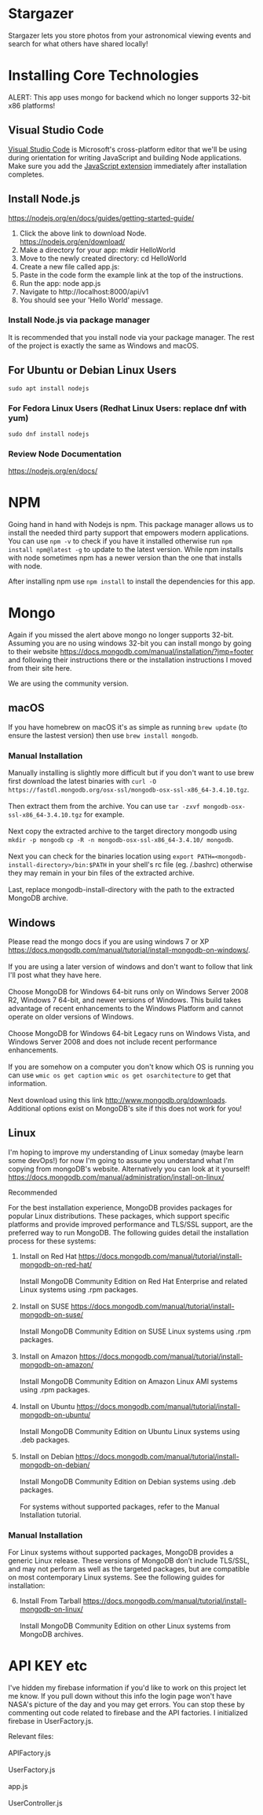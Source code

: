 # Stargazer

Stargazer lets you store photos from your astronomical viewing events and search for what others have shared locally!

# Installing Core Technologies

ALERT: This app uses mongo for backend which no longer supports 32-bit x86 platforms!

## Visual Studio Code

[Visual Studio Code](https://code.visualstudio.com/download) is Microsoft's cross-platform editor that we'll be using during orientation for writing JavaScript and building Node applications. Make sure you add the [JavaScript extension](https://code.visualstudio.com/Docs/languages/javascript) immediately after installation completes.

## Install Node.js

https://nodejs.org/en/docs/guides/getting-started-guide/

  1. Click the above link to download Node.  
  https://nodejs.org/en/download/
  2. Make a directory for your app: mkdir HelloWorld
  3. Move to the newly created directory: cd HelloWorld
  4. Create a new file called app.js: 
  5. Paste in the code form the example link at the top of the instructions.
  6. Run the app: node app.js
  7. Navigate to http://localhost:8000/api/v1
  8. You should see your 'Hello World' message.

### Install Node.js via package manager
  It is recommended that you install node via your package manager. The rest of the project is exactly the same as Windows and macOS.
  ## For Ubuntu or Debian Linux Users

```
sudo apt install nodejs
```
### For Fedora Linux Users (Redhat Linux Users: replace dnf with yum)

```
sudo dnf install nodejs
```

### Review Node Documentation

https://nodejs.org/en/docs/

# NPM

Going hand in hand with Nodejs is npm. This package manager allows us to install the needed third party support that empowers modern applications. You can use ```npm -v``` to check if you have it installed otherwise run ```npm install npm@latest -g``` to update to the latest version. While npm installs with node sometimes npm has a newer version than the one that installs with node.

After installing npm use ```npm install``` to install the dependencies for this app.

# Mongo

Again if you missed the alert above mongo no longer supports 32-bit. Assuming you are no using windows 32-bit you can install mongo by going to their website https://docs.mongodb.com/manual/installation/?jmp=footer and following their instructions there or the installation instructions I moved from their site here.

We are using the community version. 

## macOS

If you have homebrew on macOS it's as simple as running ```brew update``` (to ensure the lastest version) then use ```brew install mongodb```.

### Manual Installation

Manually installing is slightly more difficult but if you don't want to use brew first download the latest binaries with ```curl -O https://fastdl.mongodb.org/osx-ssl/mongodb-osx-ssl-x86_64-3.4.10.tgz```. 
<br/><br/>
Then extract them from the archive. You can use ```tar -zxvf mongodb-osx-ssl-x86_64-3.4.10.tgz``` for example.
<br/><br/>
Next copy the extracted archive to the target directory mongodb using ```mkdir -p mongodb```
```cp -R -n mongodb-osx-ssl-x86_64-3.4.10/ mongodb```.
<br/><br/>
Next you can check for the binaries location using ```export PATH=<mongodb-install-directory>/bin:$PATH``` in your shell's rc file (eg. /.bashrc) otherwise they may remain in your bin files of the extracted archive. 
<br/><br/>
Last, replace mongodb-install-directory with the path to the extracted MongoDB archive.

## Windows

Please read the mongo docs if you are using windows 7 or XP https://docs.mongodb.com/manual/tutorial/install-mongodb-on-windows/.
<br/><br/>
If you are using a later version of windows and don't want to follow that link I'll post what they have here. 
<br/><br/>
Choose MongoDB for Windows 64-bit runs only on Windows Server 2008 R2, Windows 7 64-bit, and newer versions of Windows. This build takes advantage of recent enhancements to the Windows Platform and cannot operate on older versions of Windows.
<br/><br/>
Choose MongoDB for Windows 64-bit Legacy runs on Windows Vista, and Windows Server 2008 and does not include recent performance enhancements.
<br/><br/>
If you are somehow on a computer you don't know which OS is running you can use ```wmic os get caption```
```wmic os get osarchitecture``` to get that information.
<br/><br/>
Next download using this link http://www.mongodb.org/downloads. Additional options exist on MongoDB's site if this does not work for you!

## Linux

I'm hoping to improve my understanding of Linux someday (maybe learn some devOps!) for now I'm going to assume you understand what I'm copying from mongoDB's website. Alternatively you can look at it yourself!
https://docs.mongodb.com/manual/administration/install-on-linux/

Recommended

For the best installation experience, MongoDB provides packages for popular Linux distributions. These packages, which support specific platforms and provide improved performance and TLS/SSL support, are the preferred way to run MongoDB. The following guides detail the installation process for these systems:

1. Install on Red Hat https://docs.mongodb.com/manual/tutorial/install-mongodb-on-red-hat/
<br/><br/>
Install MongoDB Community Edition on Red Hat Enterprise and related Linux systems using .rpm packages.
<br/><br/>
2. Install on SUSE https://docs.mongodb.com/manual/tutorial/install-mongodb-on-suse/
<br/><br/>
Install MongoDB Community Edition on SUSE Linux systems using .rpm packages.
<br/><br/>
3. Install on Amazon https://docs.mongodb.com/manual/tutorial/install-mongodb-on-amazon/
<br/><br/>
Install MongoDB Community Edition on Amazon Linux AMI systems using .rpm packages.
<br/><br/>
4. Install on Ubuntu https://docs.mongodb.com/manual/tutorial/install-mongodb-on-ubuntu/
<br/><br/>
Install MongoDB Community Edition on Ubuntu Linux systems using .deb packages.
<br/><br/>
5. Install on Debian https://docs.mongodb.com/manual/tutorial/install-mongodb-on-debian/
<br/><br/>
Install MongoDB Community Edition on Debian systems using .deb packages.
<br/><br/>
For systems without supported packages, refer to the Manual Installation tutorial.

### Manual Installation

For Linux systems without supported packages, MongoDB provides a generic Linux release. These versions of MongoDB don’t include TLS/SSL, and may not perform as well as the targeted packages, but are compatible on most contemporary Linux systems. See the following guides for installation:

6. Install From Tarball https://docs.mongodb.com/manual/tutorial/install-mongodb-on-linux/
<br/><br/>
Install MongoDB Community Edition on other Linux systems from MongoDB archives.

# API KEY etc
I've hidden my firebase information if you'd like to work on this project let me know. If you pull down without this info the login page won't have NASA's picture of the day and you may get errors. You can stop these by commenting out code related to firebase and the API factories. I initialized firebase in UserFactory.js.

Relevant files:
<br/><br/>
APIFactory.js
<br/><br/>
UserFactory.js
<br/><br/>
app.js
<br/><br/>
UserController.js